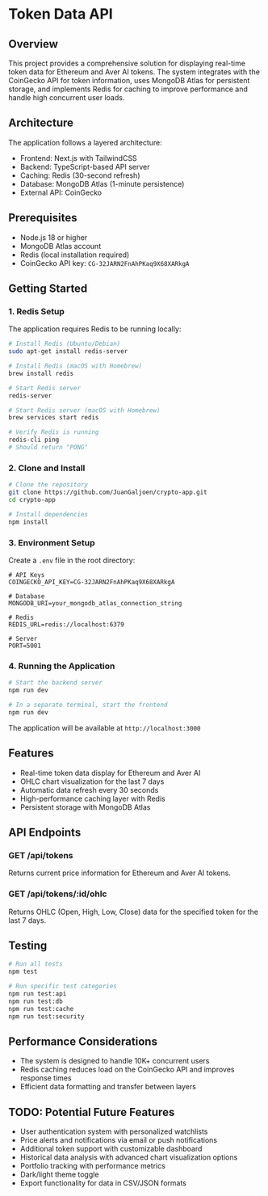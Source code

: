 # Token Data API

## Overview
This project provides a comprehensive solution for displaying real-time token data for Ethereum and Aver AI tokens. The system integrates with the CoinGecko API for token information, uses MongoDB Atlas for persistent storage, and implements Redis for caching to improve performance and handle high concurrent user loads.

## Architecture
The application follows a layered architecture:
- Frontend: Next.js with TailwindCSS
- Backend: TypeScript-based API server
- Caching: Redis (30-second refresh)
- Database: MongoDB Atlas (1-minute persistence)
- External API: CoinGecko

## Prerequisites
- Node.js 18 or higher
- MongoDB Atlas account
- Redis (local installation required)
- CoinGecko API key: `CG-32JARN2FnAhPKaq9X68XARkgA`

## Getting Started

### 1. Redis Setup
The application requires Redis to be running locally:

```bash
# Install Redis (Ubuntu/Debian)
sudo apt-get install redis-server

# Install Redis (macOS with Homebrew)
brew install redis

# Start Redis server
redis-server

# Start Redis server (macOS with Homebrew)
brew services start redis

# Verify Redis is running
redis-cli ping
# Should return "PONG"
```

### 2. Clone and Install

```bash
# Clone the repository
git clone https://github.com/JuanGaljoen/crypto-app.git
cd crypto-app

# Install dependencies
npm install
```

### 3. Environment Setup
Create a `.env` file in the root directory:

```
# API Keys
COINGECKO_API_KEY=CG-32JARN2FnAhPKaq9X68XARkgA

# Database
MONGODB_URI=your_mongodb_atlas_connection_string

# Redis
REDIS_URL=redis://localhost:6379

# Server
PORT=5001
```

### 4. Running the Application

```bash
# Start the backend server
npm run dev

# In a separate terminal, start the frontend
npm run dev
```

The application will be available at `http://localhost:3000`

## Features
- Real-time token data display for Ethereum and Aver AI
- OHLC chart visualization for the last 7 days
- Automatic data refresh every 30 seconds
- High-performance caching layer with Redis
- Persistent storage with MongoDB Atlas

## API Endpoints

### GET /api/tokens
Returns current price information for Ethereum and Aver AI tokens.

### GET /api/tokens/:id/ohlc
Returns OHLC (Open, High, Low, Close) data for the specified token for the last 7 days.

## Testing

```bash
# Run all tests
npm test

# Run specific test categories
npm run test:api
npm run test:db
npm run test:cache
npm run test:security
```

## Performance Considerations
- The system is designed to handle 10K+ concurrent users
- Redis caching reduces load on the CoinGecko API and improves response times
- Efficient data formatting and transfer between layers

## TODO: Potential Future Features

- User authentication system with personalized watchlists
- Price alerts and notifications via email or push notifications
- Additional token support with customizable dashboard
- Historical data analysis with advanced chart visualization options
- Portfolio tracking with performance metrics
- Dark/light theme toggle
- Export functionality for data in CSV/JSON formats